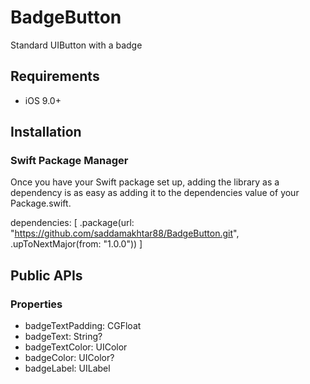 # BadgeButton

Standard UIButton with a badge

## Requirements
- iOS 9.0+

## Installation

### Swift Package Manager

Once you have your Swift package set up, adding the library as a dependency is as easy as adding it to the dependencies value of your Package.swift.

dependencies: [
    .package(url: "https://github.com/saddamakhtar88/BadgeButton.git", .upToNextMajor(from: "1.0.0"))
]

## Public APIs

### Properties
- badgeTextPadding: CGFloat
- badgeText: String?
- badgeTextColor: UIColor
- badgeColor: UIColor?
- badgeLabel: UILabel
